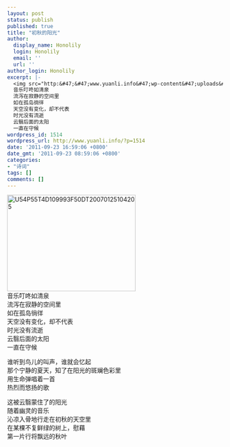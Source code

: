 ```yaml
---
layout: post
status: publish
published: true
title: "初秋的阳光"
author:
  display_name: Honolily
  login: Honolily
  email: ''
  url: ''
author_login: Honolily
excerpt: |-
  <img src="http:&#47;&#47;www.yuanli.info&#47;wp-content&#47;uploads&#47;2011&#47;09&#47;U54P55T4D109993F50DT20070125104205-300x225.jpg" alt="U54P55T4D109993F50DT20070125104205" title="U54P55T4D109993F50DT20070125104205" width="300" height="225" class="aligncenter size-medium wp-image-1516" &#47;>
  音乐叮咚如清泉
  流泻在寂静的空间里
  如在孤岛徜徉
  天空没有变化，却不代表
  时光没有流逝
  云翳后面的太阳
  一直在守候
wordpress_id: 1514
wordpress_url: http://www.yuanli.info/?p=1514
date: '2011-09-23 16:59:06 +0800'
date_gmt: '2011-09-23 08:59:06 +0800'
categories:
- "诗词"
tags: []
comments: []
---
```

<p><img src="http:&#47;&#47;www.yuanli.info&#47;wp-content&#47;uploads&#47;2011&#47;09&#47;U54P55T4D109993F50DT20070125104205-300x225.jpg" alt="U54P55T4D109993F50DT20070125104205" title="U54P55T4D109993F50DT20070125104205" width="300" height="225" class="aligncenter size-medium wp-image-1516" &#47;><br />
音乐叮咚如清泉<br />
流泻在寂静的空间里<br />
如在孤岛徜徉<br />
天空没有变化，却不代表<br />
时光没有流逝<br />
云翳后面的太阳<br />
一直在守候<a id="more"></a><a id="more-1514"></a></p>
<p>谁听到鸟儿的叫声，谁就会忆起<br />
那个宁静的夏天，知了在阳光的斑斓色彩里<br />
用生命弹唱着一首<br />
热烈而悠扬的歌</p>
<p>这被云翳蒙住了的阳光<br />
随着幽灵的音乐<br />
沁凉入骨地行走在初秋的天空里<br />
在某棵不复鲜绿的树上，慰藉<br />
第一片行将飘远的秋叶</p>
